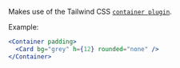 Makes use of the Tailwind CSS [`container plugin`](https://tailwindcss.com/docs/container).

Example:

```jsx
<Container padding>
  <Card bg="grey" h={12} rounded="none" />
</Container>
```

